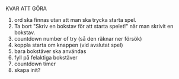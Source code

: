 KVAR ATT GÖRA
1. ord ska finnas utan att man ska trycka starta spel.
2. Ta bort "Skriv en bokstav för att starta spelet!" när man skrivit en bokstav.
3. countdown number of try (så den räknar ner försök) 
4. koppla starta om knappen (vid avslutat spel)  
5. bara bokstäver ska användas
6. fyll på felaktiga bokstäver
7. countdown timer
8. skapa init?
